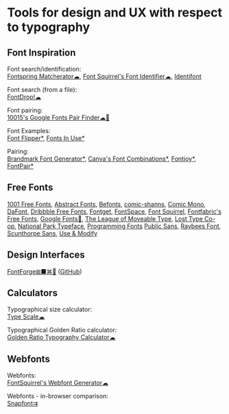 
# Tools for design and UX with respect to typography

## Font Inspiration

Font search/identification:  
[Fontspring Matcherator☁](https://www.fontspring.com/matcherator),
[Font Squirrel's Font Identifier☁](https://www.fontsquirrel.com/matcherator),
[Identifont](http://www.identifont.com/)

Font search (from a file):  
[FontDrop!☁](https://fontdrop.info/)

Font pairing:  
[10015's Google Fonts Pair Finder☁🧛](https://10015.io/tools/google-fonts-pair-finder)

Font Examples:  
[Font Flipper*](https://fontflipper.com/),
[Fonts In Use*](https://fontsinuse.com/)

Pairing:  
[Brandmark Font Generator*](https://brandmark.io/font-generator/),
[Canva's Font Combinations*](https://www.canva.com/font-combinations/),
[Fontjoy*](https://fontjoy.com/),
[FontPair*](https://fontpair.co/)

## Free Fonts

[1001 Free Fonts](https://www.1001freefonts.com/),
[Abstract Fonts](http://www.abstractfonts.com/),
[Befonts](https://befonts.com/),
[comic-shanns](https://github.com/shannpersand/comic-shanns), [Comic Mono](https://dtinth.github.io/comic-mono-font/),
[DaFont](https://www.dafont.com/), [Dribbble Free Fonts](https://dribbble.com/search/free-font),
[Fontget](https://www.fontget.com/), [FontSpace](https://www.fontspace.com/), [Font Squirrel](https://www.fontsquirrel.com/), [Fontfabric's Free Fonts](https://www.fontfabric.com/free-fonts/),
[Google Fonts🧛](https://fonts.google.com/),
[The League of Moveable Type](https://www.theleagueofmoveabletype.com/), [Lost Type Co-op](http://www.losttype.com/browse/),
[National Park Typeface](https://nationalparktypeface.com/),
[Programming Fonts](https://www.programmingfonts.org/)
[Public Sans](https://public-sans.digital.gov/),
[Raybees Font](https://vole.wtf/raybees-font/),
[Scunthorpe Sans](https://vole.wtf/scunthorpe-sans/),
[Use & Modify](http://usemodify.com/)

## Design Interfaces

[FontForge⊞■⌘🐧](https://fontforge.github.io/) ([GitHub](https://github.com/fontforge/fontforge))

## Calculators

Typographical size calculator:  
[Type Scale☁](https://type-scale.com/)

Typographical Golden Ratio calculator:  
[Golden Ratio Typography Calculator☁](https://grtcalculator.com/)

## Webfonts

Webfonts:  
[FontSquirrel's Webfont Generator☁](https://www.fontsquirrel.com/tools/webfont-generator)

Webfonts - in-browser comparison:  
[Snapfont⇉](https://getsnapfont.com/)
